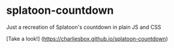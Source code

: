 # splatoon-countdown
Just a recreation of Splatoon's countdown in plain JS and CSS

[Take a look!] (https://charliesbox.github.io/splatoon-countdown)
